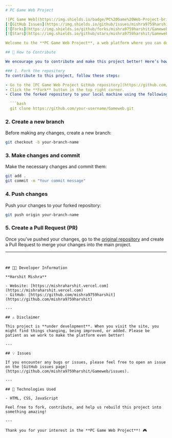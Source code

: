 ```yaml
---
# PC Game Web Project

![PC Game Web](https://img.shields.io/badge/PC%20Game%20Web-Project-brightgreen)
[![GitHub Issues](https://img.shields.io/github/issues/mishra9759harshit/Gameweb)](https://github.com/mishra9759harshit/Gameweb/issues)
[![Forks](https://img.shields.io/github/forks/mishra9759harshit/Gameweb)](https://github.com/mishra9759harshit/Gameweb/forks)
[![Stars](https://img.shields.io/github/stars/mishra9759harshit/Gameweb)](https://github.com/mishra9759harshit/Gameweb/stargazers)

Welcome to the **PC Game Web Project**, a web platform where you can download your favorite PC games. This project is currently **under development**, so you may encounter changes as we work to improve it.

## 🚀 How to Contribute

We encourage you to contribute and make this project better! Here’s how you can get started:

### 1. Fork the repository
To contribute to this project, follow these steps:

- Go to the [PC Game Web Project GitHub repository](https://github.com/mishra9759harshit/Gameweb.git).
- Click the **Fork** button in the top right corner.
- Clone the forked repository to your local machine using the following command:

  ```bash
  git clone https://github.com/your-username/Gameweb.git
  ```

### 2. Create a new branch
Before making any changes, create a new branch:

```bash
git checkout -b your-branch-name
```

### 3. Make changes and commit
Make the necessary changes and commit them:

```bash
git add .
git commit -m "Your commit message"
```

### 4. Push changes
Push your changes to your forked repository:

```bash
git push origin your-branch-name
```

### 5. Create a Pull Request (PR)
Once you’ve pushed your changes, go to the [original repository](https://github.com/mishra9759harshit/Gameweb) and create a Pull Request to merge your changes into the main project.

---
```


## 👨‍💻 Developer Information

**Harshit Mishra**

- Website: [https://mishraharshit.vercel.com](https://mishraharshit.vercel.com)
- GitHub: [https://github.com/mishra9759harshit](https://github.com/mishra9759harshit)

---

## ⚠️ Disclaimer

This project is **under development**. When you visit the site, you might find things changing, being improved, or added. Please be patient as we work to make the platform even better!

---

## 💡 Issues

If you encounter any bugs or issues, please feel free to open an issue on the [GitHub issues page](https://github.com/mishra9759harshit/Gameweb/issues).

---

## 🔧 Technologies Used

- HTML, CSS, JavaScript

Feel free to fork, contribute, and help us rebuild this project into something amazing!

---

Thank you for your interest in the **PC Game Web Project**! 🎮

```
